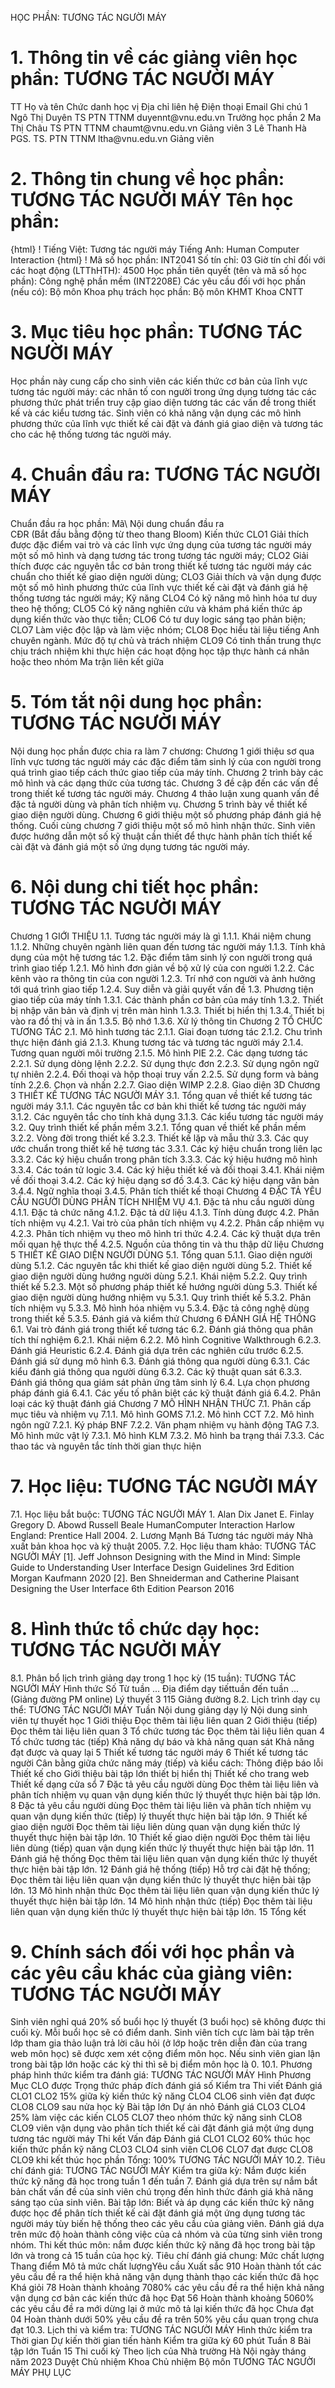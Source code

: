 HỌC PHẦN: TƯƠNG TÁC NGƯỜI MÁY
# 1. Thông tin về các giảng viên học phần: TƯƠNG TÁC NGƯỜI MÁY
TT Họ và tên Chức danh học vị Địa chỉ liên hệ Điện thoại Email Ghi chú 1 Ngô Thị Duyên TS PTN TTNM duyennt\@vnu.edu.vn Trưởng học phần
2 Ma Thị Châu TS PTN TTNM chaumt\@vnu.edu.vn Giảng viên
3 Lê Thanh Hà PGS. TS. PTN TTNM ltha\@vnu.edu.vn Giảng viên
# 2. Thông tin chung về học phần: TƯƠNG TÁC NGƯỜI MÁY Tên học phần:
{html}
! Tiếng Việt: Tương tác người máy Tiếng Anh: Human Computer Interaction
{html}
! Mã số học phần: INT2041 Số tín chỉ: 03 Giờ tín chỉ đối với các hoạt động (LTThHTH): 4500 Học phần tiên quyết (tên và mã số học phần): Công nghệ phần mềm
(INT2208E) Các yêu cầu đối với học phần (nếu có): Bộ môn Khoa phụ trách học phần: Bộ môn KHMT Khoa CNTT
# 3. Mục tiêu học phần: TƯƠNG TÁC NGƯỜI MÁY
Học phần này cung cấp cho sinh viên các kiến thức cơ bản của lĩnh vực tương tác người máy: các nhân tố con người trong ứng dụng tương tác các phương thức phát triển truy cập giao diện tương tác các vấn đề trong thiết kế và các kiểu tương tác. Sinh viên có khả năng vận dụng các mô hình phương thức của lĩnh vực thiết kế cài đặt và đánh giá giao diện và tương tác cho các hệ thống tương tác người máy.
# 4. Chuẩn đầu ra: TƯƠNG TÁC NGƯỜI MÁY
Chuẩn đầu ra học phần: Mã\ Nội dung chuẩn đầu ra\
CĐR (Bắt đầu bằng động từ theo thang Bloom) Kiến thức
CLO1 Giải thích được đặc điểm vai trò và các lĩnh vực ứng dụng của tương tác người máy một số mô hình và dạng tương tác trong tương tác người máy;
CLO2 Giải thích được các nguyên tắc cơ bản trong thiết kế tương tác người máy các chuẩn cho thiết kế giao diện người dùng;
CLO3 Giải thích và vận dụng được một số mô hình phương thức của lĩnh vực thiết kế cài đặt và đánh giá hệ thống tương tác người máy;
Kỹ năng
CLO4 Có kỹ năng mô hình hóa tư duy theo hệ thống;
CLO5 Có kỹ năng nghiên cứu và khám phá kiến thức áp dụng kiến thức vào thực tiễn;
CLO6 Có tư duy logic sáng tạo phản biện;
CLO7 Làm việc độc lập và làm việc nhóm;
CLO8 Đọc hiểu tài liệu tiếng Anh chuyên ngành.
Mức độ tự chủ và trách nhiệm
CLO9 Có tinh thần trung thực chịu trách nhiệm khi thực hiện các hoạt động học tập thực hành cá nhân hoặc theo nhóm Ma trận liên kết giữa 
# 5. Tóm tắt nội dung học phần: TƯƠNG TÁC NGƯỜI MÁY
Nội dung học phần được chia ra làm 7 chương: Chương 1 giới thiệu sơ qua lĩnh vực tương tác người máy các đặc điểm tâm sinh lý của con người trong quá trình giao tiếp cách thức giao tiếp của máy tính. Chương 2 trình bày các mô hình và các dạng thức của tương tác. Chương 3 đề cập đến các vấn đề trong thiết kế tương tác người máy. Chương 4 thảo luận xung quanh vấn đề đặc tả người dùng và phân tích nhiệm vụ. Chương 5 trình bày về thiết kế giao diện người dùng. Chương 6 giới thiệu một số phương pháp đánh giá hệ thống. Cuối cùng chương 7 giới thiệu một số mô hình nhận thức. Sinh viên được hướng dẫn một số kỹ thuật cần thiết để thực hành phân tích thiết kế cài đặt và đánh giá một số ứng dụng tương tác người máy.
# 6. Nội dung chi tiết học phần: TƯƠNG TÁC NGƯỜI MÁY
Chương 1 GIỚI THIỆU 
1.1. Tương tác người máy là gì 
1.1.1. Khái niệm chung 
1.1.2. Những chuyên ngành liên quan đến tương tác người máy 
1.1.3. Tính khả dụng của một hệ tương tác 
1.2. Đặc điểm tâm sinh lý con người trong quá trình giao tiếp 
1.2.1. Mô hình đơn giản về bộ xử lý của con người 
1.2.2. Các kênh vào ra thông tin của con người 
1.2.3. Trí nhớ con người và ảnh hưởng tới quá trình giao tiếp 
1.2.4. Suy diễn và giải quyết vấn đề 
1.3. Phương tiện giao tiếp của máy tính 
1.3.1. Các thành phần cơ bản của máy tính 
1.3.2. Thiết bị nhập văn bản và định vị trên màn hình 
1.3.3. Thiết bị hiển thị 1.3.4. Thiết bị vào ra đồ thị và in ấn 
1.3.5. Bộ nhớ 1.3.6. Xử lý thông tin 
Chương 2 TỔ CHỨC TƯƠNG TÁC 
2.1. Mô hình tương tác 
2.1.1. Giai đoạn tương tác 
2.1.2. Chu trình thực hiện đánh giá 
2.1.3. Khung tương tác và tương tác người máy 
2.1.4. Tương quan người môi trường 
2.1.5. Mô hình PIE 
2.2. Các dạng tương tác 
2.2.1. Sử dụng dòng lệnh 
2.2.2. Sử dụng thực đơn 
2.2.3. Sử dụng ngôn ngữ tự nhiên 
2.2.4. Đối thoại và hộp thoại truy vấn 
2.2.5. Sử dụng form và bảng tính 
2.2.6. Chọn và nhấn 
2.2.7. Giao diện WIMP 
2.2.8. Giao diện 3D 
Chương 3 THIẾT KẾ TƯƠNG TÁC NGƯỜI MÁY 
3.1. Tổng quan về thiết kế tương tác người máy 
3.1.1. Các nguyên tắc cơ bản khi thiết kế tương tác người máy 
3.1.2. Các nguyên tắc cho tính khả dụng 
3.1.3. Các kiểu tương tác người máy 
3.2. Quy trình thiết kế phần mềm 
3.2.1. Tổng quan về thiết kế phần mềm 
3.2.2. Vòng đời trong thiết kế 
3.2.3. Thiết kế lặp và mẫu thử 
3.3. Các quy ước chuẩn trong thiết kế hệ tương tác 
3.3.1. Các ký hiệu chuẩn trong liên lạc 
3.3.2. Các ký hiệu chuẩn trong phân tích 
3.3.3. Các ký hiệu hướng mô hình 
3.3.4. Các toán tử logic 
3.4. Các ký hiệu thiết kế và đối thoại 
3.4.1. Khái niệm về đối thoại 
3.4.2. Các ký hiệu dạng sơ đồ 
3.4.3. Các ký hiệu dạng văn bản 
3.4.4. Ngữ nghĩa thoại 
3.4.5. Phân tích thiết kế thoại 
Chương 4 ĐẶC TẢ YÊU CẦU NGƯỜI DÙNG PHÂN TÍCH NHIỆM VỤ 
4.1. Đặc tả nhu cầu người dùng 
4.1.1. Đặc tả chức năng 
4.1.2. Đặc tả dữ liệu 
4.1.3. Tính dùng được 
4.2. Phân tích nhiệm vụ 
4.2.1. Vai trò của phân tích nhiệm vụ 
4.2.2. Phân cấp nhiệm vụ 
4.2.3. Phân tích nhiệm vụ theo mô hình tri thức 
4.2.4. Các kỹ thuật dựa trên mối quan hệ thực thể 
4.2.5. Nguồn của thông tin và thu thập dữ liệu 
Chương 5 THIẾT KẾ GIAO DIỆN NGƯỜI DÙNG 
5.1. Tổng quan 
5.1.1. Giao diện người dùng 
5.1.2. Các nguyên tắc khi thiết kế giao diện người dùng 
5.2. Thiết kế giao diện người dùng hướng người dùng 
5.2.1. Khái niệm 
5.2.2. Quy trình thiết kế 
5.2.3. Một số phương pháp thiết kế hướng người dùng 
5.3. Thiết kế giao diện người dùng hướng nhiệm vụ 
5.3.1. Quy trình thiết kế 
5.3.2. Phân tích nhiệm vụ 
5.3.3. Mô hình hóa nhiệm vụ 
5.3.4. Đặc tả công nghệ dùng trong thiết kế 
5.3.5. Đánh giá và kiểm thử 
Chương 6 ĐÁNH GIÁ HỆ THỐNG 
6.1. Vai trò đánh giá trong thiết kế tương tác 
6.2. Đánh giá thông qua phân tích thí nghiệm 
6.2.1. Khái niệm 
6.2.2. Mô hình Cognitive Walkthrough 
6.2.3. Đánh giá Heuristic 
6.2.4. Đánh giá dựa trên các nghiên cứu trước 
6.2.5. Đánh giá sử dụng mô hình 
6.3. Đánh giá thông qua người dùng 
6.3.1. Các kiểu đánh giá thông qua người dùng 
6.3.2. Các kỹ thuật quan sát 
6.3.3. Đánh giá thông qua giám sát phản ứng tâm sinh lý 
6.4. Lựa chọn phương pháp đánh giá 
6.4.1. Các yếu tố phân biệt các kỹ thuật đánh giá 
6.4.2. Phân loại các kỹ thuật đánh giá 
Chương 7 MÔ HÌNH NHẬN THỨC 
7.1. Phân cấp mục tiêu và nhiệm vụ 
7.1.1. Mô hình GOMS 
7.1.2. Mô hình CCT 
7.2. Mô hình ngôn ngữ 
7.2.1. Ký pháp BNF 
7.2.2. Văn phạm nhiệm vụ hành động TAG 
7.3. Mô hình mức vật lý 
7.3.1. Mô hình KLM 
7.3.2. Mô hình ba trạng thái 
7.3.3. Các thao tác và nguyên tắc tính thời gian thực hiện
# 7. Học liệu: TƯƠNG TÁC NGƯỜI MÁY
7.1. Học liệu bắt buộc: TƯƠNG TÁC NGƯỜI MÁY 1. Alan Dix Janet E. Finlay Gregory D. Abowd Russell Beale
HumanComputer Interaction Harlow England: Prentice Hall 2004.
2. Lương Mạnh Bá Tương tác người máy Nhà xuất bản khoa học và kỹ
thuật 2005.
7.2. Học liệu tham khảo: TƯƠNG TÁC NGƯỜI MÁY \[1\]. Jeff Johnson Designing with the Mind in Mind: Simple Guide to
Understanding User Interface Design Guidelines 3rd Edition Morgan
Kaufmann 2020
\[2\]. Ben Shneiderman and Catherine Plaisant Designing the User
Interface 6th Edition Pearson 2016
# 8. Hình thức tổ chức dạy học: TƯƠNG TÁC NGƯỜI MÁY
8.1. Phân bổ lịch trình giảng dạy trong 1 học kỳ (15 tuần): TƯƠNG TÁC NGƯỜI MÁY Hình thức Số Từ tuần ... Địa điểm dạy tiếttuần đến tuần ... (Giảng đường PM online) Lý thuyết 3 115 Giảng đường 8.2. Lịch trình dạy cụ thể: TƯƠNG TÁC NGƯỜI MÁY Tuần Nội dung giảng dạy lý Nội dung sinh viên tự thuyết học 1 Giới thiệu Đọc thêm tài liệu liên quan 2 Giới thiệu (tiếp) Đọc thêm tài liệu liên quan 3 Tổ chức tương tác Đọc thêm tài liệu liên quan 4 Tổ chức tương tác (tiếp) Khả năng dự báo và khả năng quan sát Khả năng đạt được và quay lại 5 Thiết kế tương tác người máy 6 Thiết kế tương tác người Cân bằng giữa chức năng máy (tiếp) và kiểu cách: Thông điệp báo lỗi Thiết kế cho Giới thiệu bài tập lớn thiết bị hiển thị Thiết kế cho trang web Thiết kế dạng cửa sổ 7 Đặc tả yêu cầu người dùng Đọc thêm tài liệu liên và phân tích nhiệm vụ quan vận dụng kiến thức lý thuyết thực hiện bài tập lớn. 8 Đặc tả yêu cầu người dùng Đọc thêm tài liệu liên và phân tích nhiệm vụ quan vận dụng kiến thức (tiếp) lý thuyết thực hiện bài tập lớn. 9 Thiết kế giao diện người Đọc thêm tài liệu liên dùng quan vận dụng kiến thức lý thuyết thực hiện bài tập lớn. 10 Thiết kế giao diện người Đọc thêm tài liệu liên dùng (tiếp) quan vận dụng kiến thức lý thuyết thực hiện bài tập lớn. 11 Đánh giá hệ thống Đọc thêm tài liệu liên quan vận dụng kiến thức lý thuyết thực hiện bài tập lớn. 12 Đánh giá hệ thống (tiếp) Hỗ trợ cài đặt hệ thống; Đọc thêm tài liệu liên quan vận dụng kiến thức lý thuyết thực hiện bài tập lớn. 13 Mô hình nhận thức Đọc thêm tài liệu liên quan vận dụng kiến thức lý thuyết thực hiện bài tập lớn. 14 Mô hình nhận thức (tiếp) Đọc thêm tài liệu liên quan vận dụng kiến thức lý thuyết thực hiện bài tập lớn. 15 Tổng kết 
# 9. Chính sách đối với học phần và các yêu cầu khác của giảng viên: TƯƠNG TÁC NGƯỜI MÁY 
Sinh viên nghỉ quá 20% số buổi học lý thuyết (3 buổi học) sẽ không được thi cuối kỳ. Mỗi buổi học sẽ có điểm danh. Sinh viên tích cực làm bài tập trên lớp tham gia thảo luận trả lời câu hỏi (ở lớp hoặc trên diễn đàn của trang web môn học) sẽ được xem xét cộng điểm môn học. Nếu sinh viên gian lận trong bài tập lớn hoặc các kỳ thi thì sẽ bị điểm môn học là 0.
10.1. Phương pháp hình thức kiểm tra đánh giá: TƯƠNG TÁC NGƯỜI MÁY Hình Phương Mục CLO được Trọng thức pháp đích đánh giá số Kiểm tra Thi viết Đánh giá CLO1 CLO2 15% giữa kỳ kiến thức kỹ năng CLO4 CLO6 sinh viên đạt được CLO8 CLO9 sau nửa học kỳ Bài tập lớn Dự án nhỏ Đánh giá CLO3 CLO4 25% làm việc các kiến CLO5 CLO7 theo nhóm thức kỹ năng sinh CLO8 CLO9 viên vận dụng vào phân tích thiết kế cài đặt đánh giá một ứng dụng tương tác người máy Thi kết Vấn đáp Đánh giá CLO1 CLO2 60% thúc học kiến thức phần kỹ năng CLO3 CLO4 sinh viên CLO6 CLO7 đạt được CLO8 CLO9 khi kết thúc học phần Tổng: 100% TƯƠNG TÁC NGƯỜI MÁY 10.2. Tiêu chí đánh giá: TƯƠNG TÁC NGƯỜI MÁY Kiểm tra giữa kỳ: Nắm được kiến thức kỹ năng đã học trong tuần 1 đến tuần 7. Đánh giá dựa trên sự nắm bắt bản chất vấn đề của sinh viên chú trọng đến hình thức đánh giá khả năng sáng tạo của sinh viên. Bài tập lớn: Biết và áp dụng các kiến thức kỹ năng được học để phân tích thiết kế cài đặt đánh giá một ứng dụng tương tác người máy tùy biến hệ thống theo các yêu cầu của giảng viên. Đánh giá dựa trên mức độ hoàn thành công việc của cả nhóm và của từng sinh viên trong nhóm. Thi kết thúc môn: nắm được kiến thức kỹ năng đã học trong bài tập lớn và trong cả 15 tuần của học kỳ. Tiêu chí đánh giá chung:
Mức chất lượng Thang điểm Mô tả mức chất lượngYêu cầu Xuất sắc 910 Hoàn thành tốt các yêu cầu đề ra thể hiện khả năng vận dụng thành thạo các kiến thức đã học
Khá giỏi 78 Hoàn thành khoảng 7080% các yêu cầu đề ra thể hiện khả năng vận dụng cơ bản các kiến thức đã học
Đạt 56 Hoàn thành khoảng 5060% các yêu cầu đề ra mới dừng lại ở mức mô tả lại kiến thức đã học
Chưa đạt 04 Hoàn thành dưới 50% yêu cầu đề ra trên 50% yêu cầu quan trọng chưa đạt
10.3. Lịch thi và kiểm tra: TƯƠNG TÁC NGƯỜI MÁY Hình thức kiểm tra Thời gian Dự kiến thời gian tiến hành Kiểm tra giữa kỳ 60 phút Tuần 8
Bài tập lớn Tuần 15
Thi cuối kỳ Theo lịch của Nhà trường
Hà Nội ngày tháng năm 2023 Duyệt Chủ nhiệm Khoa Chủ nhiệm Bộ môn TƯƠNG TÁC NGƯỜI MÁY
PHỤ LỤC